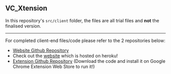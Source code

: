 ## VC\_Xtension

In this repository's `src/client` folder, the files are all trial files and **not** the finalised version. 

---

For completed client-end files/code please refer to the 2 repositories below:
- [Website Github Repository](https://github.com/joelleoqiyi/vcxtension-website)
- Check out the [website](https://vcxtension-website.herokuapp.com) which is hosted on heroku! 
- [Extension Github Repository](https://github.com/joelleoqiyi/vcxtension-extension) (Download the code and install it on Google Chrome Extension Web Store to run it!) 

